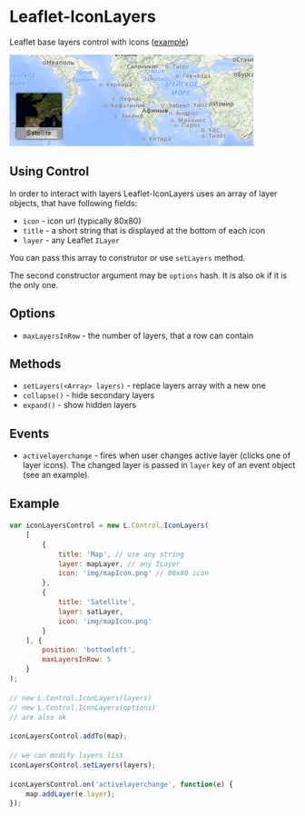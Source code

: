 # Leaflet-IconLayers
Leaflet base layers control with icons ([example](https://scanex.github.com/Leaflet-IconLayers/demo))

![](demo.gif)

## Using Control

In order to interact with layers Leaflet-IconLayers uses an array of layer objects, that have following fields:
- `icon` - icon url (typically 80x80)
- `title` - a short string that is displayed at the bottom of each icon
- `layer` - any Leaflet `ILayer`

You can pass this array to construtor or use `setLayers` method.

The second constructor argument may be `options` hash. It is also ok if it is the only one.

## Options

- `maxLayersInRow` - the number of layers, that a row can contain

## Methods

- `setLayers(<Array> layers)` - replace layers array with a new one
- `collapse()` - hide secondary layers
- `expand()` - show hidden layers

## Events

- `activelayerchange` - fires when user changes active layer (clicks one of layer icons). The changed layer is passed in `layer` key of an event object (see an example).

## Example
```javascript
var iconLayersControl = new L.Control.IconLayers(
    [
        {
            title: 'Map', // use any string
            layer: mapLayer, // any ILayer
            icon: 'img/mapIcon.png' // 80x80 icon
        },
        {
            title: 'Satellite',
            layer: satLayer,
            icon: 'img/mapIcon.png'
        }
    ], {
        position: 'bottomleft',
        maxLayersInRow: 5
    }
);

// new L.Control.IconLayers(layers)
// new L.Control.IconLayers(options)
// are also ok

iconLayersControl.addTo(map);

// we can modify layers list
iconLayersControl.setLayers(layers);

iconLayersControl.on('activelayerchange', function(e) {
    map.addLayer(e.layer);
});
```